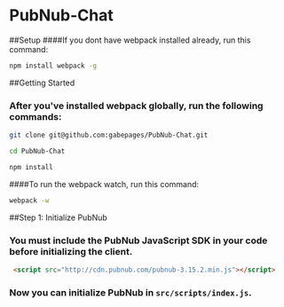 # PubNub-Chat

##Setup
####If you dont have webpack installed already, run this command:

```sh
npm install webpack -g
```

##Getting Started
### After you've installed webpack globally, run the following commands:

```sh
git clone git@github.com:gabepages/PubNub-Chat.git
```

```sh
cd PubNub-Chat
```

```sh
npm install
```

####To run the webpack watch, run this command:

```sh
webpack -w
```

##Step 1: Initialize PubNub
### You must include the PubNub JavaScript SDK in your code before initializing the client.

```html
 <script src="http://cdn.pubnub.com/pubnub-3.15.2.min.js"></script>
```

### Now you can initialize PubNub in  `src/scripts/index.js`.

```js

```
